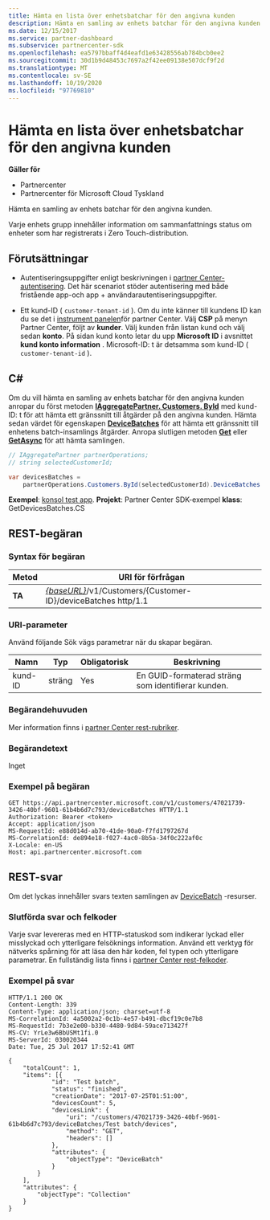 ```yaml
---
title: Hämta en lista över enhetsbatchar för den angivna kunden
description: Hämta en samling av enhets batchar för den angivna kunden.
ms.date: 12/15/2017
ms.service: partner-dashboard
ms.subservice: partnercenter-sdk
ms.openlocfilehash: ea5797bbaff4d4eafd1e63428556ab784bcb0ee2
ms.sourcegitcommit: 30d1b9d48453c7697a2f42ee09138e507dcf9f2d
ms.translationtype: MT
ms.contentlocale: sv-SE
ms.lasthandoff: 10/19/2020
ms.locfileid: "97769810"
---
```

# <a name="get-a-list-of-device-batches-for-the-specified-customer"></a>Hämta en lista över enhetsbatchar för den angivna kunden

**Gäller för**

- Partnercenter
- Partnercenter för Microsoft Cloud Tyskland

Hämta en samling av enhets batchar för den angivna kunden.

Varje enhets grupp innehåller information om sammanfattnings status om enheter som har registrerats i Zero Touch-distribution.

## <a name="prerequisites"></a>Förutsättningar

- Autentiseringsuppgifter enligt beskrivningen i [partner Center-autentisering](partner-center-authentication.md). Det här scenariot stöder autentisering med både fristående app-och app + användarautentiseringsuppgifter.

- Ett kund-ID ( `customer-tenant-id` ). Om du inte känner till kundens ID kan du se det i [instrument panelen](https://partner.microsoft.com/dashboard)för partner Center. Välj **CSP** på menyn Partner Center, följt av **kunder**. Välj kunden från listan kund och välj sedan **konto**. På sidan kund konto letar du upp **Microsoft ID** i avsnittet **kund konto information** . Microsoft-ID: t är detsamma som kund-ID ( `customer-tenant-id` ).

## <a name="c"></a>C\#

Om du vill hämta en samling av enhets batchar för den angivna kunden anropar du först metoden [**IAggregatePartner. Customers. ById**](/dotnet/api/microsoft.store.partnercenter.customers.icustomercollection.byid) med kund-ID: t för att hämta ett gränssnitt till åtgärder på den angivna kunden. Hämta sedan värdet för egenskapen [**DeviceBatches**](/dotnet/api/microsoft.store.partnercenter.customers.icustomer.devicebatches) för att hämta ett gränssnitt till enhetens batch-insamlings åtgärder. Anropa slutligen metoden [**Get**](/dotnet/api/microsoft.store.partnercenter.devicesdeployment.idevicesbatchcollection.get) eller [**GetAsync**](/dotnet/api/microsoft.store.partnercenter.devicesdeployment.idevicesbatchcollection.getasync) för att hämta samlingen.

``` csharp
// IAggregatePartner partnerOperations;
// string selectedCustomerId;

var devicesBatches =
    partnerOperations.Customers.ById(selectedCustomerId).DeviceBatches.Get();
```

**Exempel**: [konsol test app](console-test-app.md). **Projekt**: Partner Center SDK-exempel **klass**: GetDevicesBatches.CS

## <a name="rest-request"></a>REST-begäran

### <a name="request-syntax"></a>Syntax för begäran

| Metod  | URI för förfrågan                                                                                   |
|---------|-----------------------------------------------------------------------------------------------|
| **TA** | [*{baseURL}*](partner-center-rest-urls.md)/v1/Customers/{Customer-ID}/deviceBatches http/1.1 |

### <a name="uri-parameter"></a>URI-parameter

Använd följande Sök vägs parametrar när du skapar begäran.

| Namn        | Typ   | Obligatorisk | Beskrivning                                           |
|-------------|--------|----------|-------------------------------------------------------|
| kund-ID | sträng | Yes      | En GUID-formaterad sträng som identifierar kunden. |

### <a name="request-headers"></a>Begärandehuvuden

Mer information finns i [partner Center rest-rubriker](headers.md).

### <a name="request-body"></a>Begärandetext

Inget

### <a name="request-example"></a>Exempel på begäran

```http
GET https://api.partnercenter.microsoft.com/v1/customers/47021739-3426-40bf-9601-61b4b6d7c793/deviceBatches HTTP/1.1
Authorization: Bearer <token>
Accept: application/json
MS-RequestId: e88d014d-ab70-41de-90a0-f7fd1797267d
MS-CorrelationId: de894e18-f027-4ac0-8b5a-34f0c222af0c
X-Locale: en-US
Host: api.partnercenter.microsoft.com
```

## <a name="rest-response"></a>REST-svar

Om det lyckas innehåller svars texten samlingen av [DeviceBatch](device-deployment-resources.md#devicebatch) -resurser.

### <a name="response-success-and-error-codes"></a>Slutförda svar och felkoder

Varje svar levereras med en HTTP-statuskod som indikerar lyckad eller misslyckad och ytterligare felsöknings information. Använd ett verktyg för nätverks spårning för att läsa den här koden, fel typen och ytterligare parametrar. En fullständig lista finns i [partner Center rest-felkoder](error-codes.md).

### <a name="response-example"></a>Exempel på svar

```http
HTTP/1.1 200 OK
Content-Length: 339
Content-Type: application/json; charset=utf-8
MS-CorrelationId: 4a5002a2-0c1b-4e57-b491-dbcf19c0e7b8
MS-RequestId: 7b3e2e00-b330-4480-9d84-59ace713427f
MS-CV: YrLe3w6BbUSMt1fi.0
MS-ServerId: 030020344
Date: Tue, 25 Jul 2017 17:52:41 GMT

{
    "totalCount": 1,
    "items": [{
            "id": "Test batch",
            "status": "finished",
            "creationDate": "2017-07-25T01:51:00",
            "devicesCount": 5,
            "devicesLink": {
                "uri": "/customers/47021739-3426-40bf-9601-61b4b6d7c793/deviceBatches/Test batch/devices",
                "method": "GET",
                "headers": []
            },
            "attributes": {
                "objectType": "DeviceBatch"
            }
        }
    ],
    "attributes": {
        "objectType": "Collection"
    }
}
```

